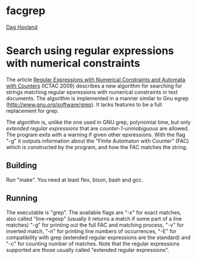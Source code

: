 # facgrep
<p><a href="http://www.ii.uib.no/~dagh">Dag Hovland</a></p>
<h1>Search using regular expressions with numerical constraints</h1>
<p>The article <a href="http://hdl.handle.net/1956/3628">Regular Expressions with Numerical Constraints and Automata with Counters</a> (ICTAC 2009) describes a new algorithm for searching for strings matching regular epxressions with numerical constraints in text documents. The algorithm is implemented in a manner similar to Gnu egrep (<a href="http://www.gnu.org/software/grep">http://www.gnu.org/software/grep</a>). It lacks features to be a full replacement for grep.</p> 

<p>The algorithm is, unlike the one used in GNU grep, polynomial time, but only <i>extended regular expressions</i> that are <i>counter-1-unmabiguous</i> are allowed. The program exits with a warning if given other epxressions. With the flag "-g" it outputs  information about the "Finite Automaton with Counter" (FAC) which is constructed by the program, and how the FAC matches the string.</p>

<h2>Building</h2>
<p>Run "make". You need at least flex, bison, bash and gcc.</p> 

<h2>Running</h2>
<p>The executable is "grep". The available flags are "-x" for exact matches, also called "line-regexp" (usually it returns a match if some part of a line matches) "-g" for printing out the full FAC and matching process, "-v" for inverted match, "-n" for printing line numbers of occurrences, "-E" for compatibility with grep (extended regular expressions are the standard) and "-c" for counting number of matches. Note that the regular expressions supported are those usually called  "extended regular expressions".</p>



